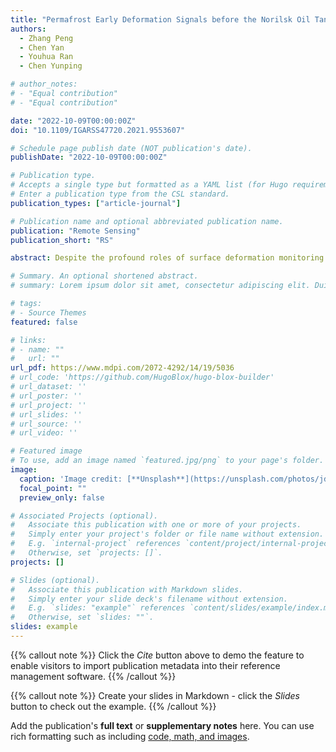 ```yaml
---
title: "Permafrost Early Deformation Signals before the Norilsk Oil Tank Collapse in Russia"
authors:
  - Zhang Peng
  - Chen Yan
  - Youhua Ran
  - Chen Yunping

# author_notes:
# - "Equal contribution"
# - "Equal contribution"

date: "2022-10-09T00:00:00Z"
doi: "10.1109/IGARSS47720.2021.9553607"

# Schedule page publish date (NOT publication's date).
publishDate: "2022-10-09T00:00:00Z"

# Publication type.
# Accepts a single type but formatted as a YAML list (for Hugo requirements).
# Enter a publication type from the CSL standard.
publication_types: ["article-journal"]

# Publication name and optional abbreviated publication name.
publication: "Remote Sensing"
publication_short: "RS"

abstract: Despite the profound roles of surface deformation monitoring techniques in observing permafrost surface stability, predetermining the approximate location and time of possibly occurring severe permafrost degradation before applying these techniques is extremely necessary, but has received little attention. Taking the oil tank collapse accident in the Norilsk region as a case, we explored this concern by analyzing the permafrost deformation mechanisms and determining early surface deformation signals. Regarding this case, we firstly applied the Small Baseline Subset Interferometric Synthetic Aperture Radar (SBAS-InSAR) technique to obtain its permafrost surface deformation rate, then utilized a sine model to decompose its interannual deformation and seasonal deformation, and finally compared the relationship between the topographic slope and deformation rate. Based on experimental results, we reveal that when the annual average temperature continuously increases at a rate of 2 °C/year for 2∼3 consecutive years, permafrost areas with relatively large topographic slopes (>15°) are more prone to severe surface deformation during the summer thaw period. Therefore, this paper suggests that permafrost areas with large topographic slopes (>15°) should be taken as the key surveillance areas, and that the appropriate monitoring time for employing surface deformation monitoring techniques should be the summer thawing period after a continuous increase in annual average temperature at a rate of 2 °C/year for 2∼3 years.

# Summary. An optional shortened abstract.
# summary: Lorem ipsum dolor sit amet, consectetur adipiscing elit. Duis posuere tellus ac convallis placerat. Proin tincidunt magna sed ex sollicitudin condimentum.

# tags:
# - Source Themes
featured: false

# links:
# - name: ""
#   url: ""
url_pdf: https://www.mdpi.com/2072-4292/14/19/5036
# url_code: 'https://github.com/HugoBlox/hugo-blox-builder'
# url_dataset: ''
# url_poster: ''
# url_project: ''
# url_slides: ''
# url_source: ''
# url_video: ''

# Featured image
# To use, add an image named `featured.jpg/png` to your page's folder. 
image:
  caption: 'Image credit: [**Unsplash**](https://unsplash.com/photos/jdD8gXaTZsc)'
  focal_point: ""
  preview_only: false

# Associated Projects (optional).
#   Associate this publication with one or more of your projects.
#   Simply enter your project's folder or file name without extension.
#   E.g. `internal-project` references `content/project/internal-project/index.md`.
#   Otherwise, set `projects: []`.
projects: []

# Slides (optional).
#   Associate this publication with Markdown slides.
#   Simply enter your slide deck's filename without extension.
#   E.g. `slides: "example"` references `content/slides/example/index.md`.
#   Otherwise, set `slides: ""`.
slides: example
---
```


{{% callout note %}}
Click the *Cite* button above to demo the feature to enable visitors to import publication metadata into their reference management software.
{{% /callout %}}

{{% callout note %}}
Create your slides in Markdown - click the *Slides* button to check out the example.
{{% /callout %}}

Add the publication's **full text** or **supplementary notes** here. You can use rich formatting such as including [code, math, and images](https://docs.hugoblox.com/content/writing-markdown-latex/).
